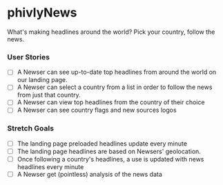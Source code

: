 # phivlyNews

What's making headlines around the world? 
Pick your country, follow the news.

### User Stories
- [ ]  A Newser can see up-to-date top headlines from around the world on our landing page.
- [ ]  A Newser can select a country from a list in order to follow the news from just that country.
- [ ]  A Newser can view top headlines from the country of their choice 
- [ ]  A Newser can see country flags and new sources logos

### Stretch Goals
- [ ] The landing page preloaded headlines update every minute
- [ ] The landing page headlines are based on Newsers' geolocation.
- [ ] Once following a country's headlines, a use is updated with news headlines every minute 
- [ ] A Newser get (pointless) analysis of the news data
